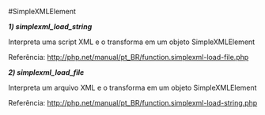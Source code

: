#SimpleXMLElement

***1) simplexml_load_string***

Interpreta uma script XML e o transforma em um objeto SimpleXMLElement

Referência: http://php.net/manual/pt_BR/function.simplexml-load-file.php



***2) simplexml_load_file***

Interpreta um arquivo XML e o transforma em um objeto SimpleXMLElement

Referência: http://php.net/manual/pt_BR/function.simplexml-load-string.php



